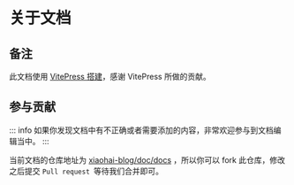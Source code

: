 # 关于文档
## 备注
此文档使用 [VitePress 搭建](https://vitepress.dev/zh/)，感谢 VitePress 所做的贡献。

## 参与贡献

 ::: info
 如果你发现文档中有不正确或者需要添加的内容，非常欢迎参与到文档编辑当中。
 :::

 当前文档的仓库地址为 [xiaohai-blog/doc/docs](https://gitee.com/wch2019/xiaohai-blog/) ，所以你可以 fork 此仓库，修改之后提交 `
Pull request 
`等待我们合并即可。
